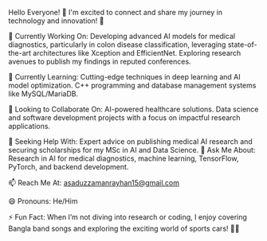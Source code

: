 Hello Everyone! 👋
I'm excited to connect and share my journey in technology and innovation! 🚀

🔭 Currently Working On:
Developing advanced AI models for medical diagnostics, particularly in colon disease classification, leveraging state-of-the-art architectures like Xception and EfficientNet.
Exploring research avenues to publish my findings in reputed conferences.

🌱 Currently Learning:
Cutting-edge techniques in deep learning and AI model optimization.
C++ programming and database management systems like MySQL/MariaDB.

👯 Looking to Collaborate On:
AI-powered healthcare solutions.
Data science and software development projects with a focus on impactful research applications.

🤔 Seeking Help With:
Expert advice on publishing medical AI research and securing scholarships for my MSc in AI and Data Science.
💬 Ask Me About:
Research in AI for medical diagnostics, machine learning, TensorFlow, PyTorch, and backend development.

📫 Reach Me At: asaduzzamanrayhan15@gmail.com

😄 Pronouns: He/Him

⚡ Fun Fact: When I’m not diving into research or coding, I enjoy covering Bangla band songs and exploring the exciting world of sports cars! 🚗🎶
